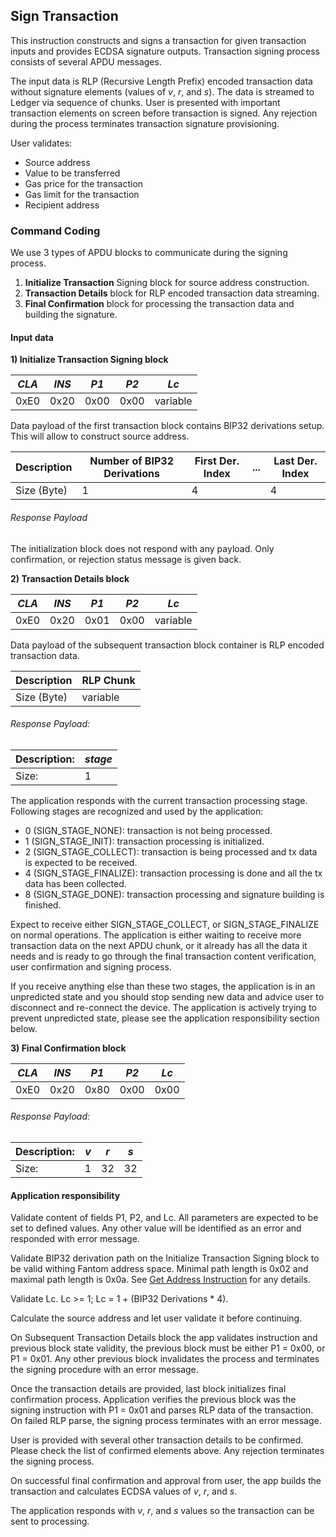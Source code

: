## Sign Transaction

This instruction constructs and signs a transaction for given transaction inputs and provides ECDSA signature outputs.
Transaction signing process consists of several APDU messages.

The input data is RLP (Recursive Length Prefix) encoded transaction data without signature elements 
(values of *v*, *r*, and *s*). The data is streamed to Ledger via sequence of chunks. User is presented
with important transaction elements on screen before transaction is signed. Any rejection during the
process terminates transaction signature provisioning.

User validates:
- Source address
- Value to be transferred
- Gas price for the transaction
- Gas limit for the transaction
- Recipient address

### Command Coding

We use 3 types of APDU blocks to communicate during the signing process.
1) **Initialize Transaction** Signing block for source address construction.
2) **Transaction Details** block for RLP encoded transaction data streaming.
3) **Final Confirmation** block for processing the transaction data and building the signature.

#### Input data

**1) Initialize Transaction Signing block**
 
| *CLA* | *INS* | *P1* | *P2* |   *Lc*   |
|-------|-------|------|------|----------|
|  0xE0 |  0x20 | 0x00 | 0x00 | variable |

Data payload of the first transaction block contains BIP32 derivations setup. This will allow to construct source
address.

| Description | Number of BIP32 Derivations | First Der. Index | ... | Last Der. Index | 
|-------------|-----------------------------|------------------|-----|-----------------|
| Size (Byte) |    1                        |        4         |     |       4         |

###### Response Payload
The initialization block does not respond with any payload. Only confirmation, or rejection status message
is given back.  

**2) Transaction Details block**

| *CLA* | *INS* | *P1* | *P2* |   *Lc*   |
|-------|-------|------|------|----------|
|  0xE0 |  0x20 | 0x01 | 0x00 | variable |

Data payload of the subsequent transaction block container is RLP encoded transaction data.

| Description |  RLP Chunk  | 
|-------------|-------------|
| Size (Byte) |   variable  |

###### Response Payload:

|Description: |  *stage*  |
|-------------|-----------|
|Size:        |     1     |

The application responds with the current transaction processing stage. Following stages
are recognized and used by the application:

  - 0 (SIGN_STAGE_NONE): transaction is not being processed.
  - 1 (SIGN_STAGE_INIT): transaction processing is initialized.
  - 2 (SIGN_STAGE_COLLECT): transaction is being processed and tx data is expected to be received.  
  - 4 (SIGN_STAGE_FINALIZE): transaction processing is done and all the tx data has been collected.
  - 8 (SIGN_STAGE_DONE): transaction processing and signature building is finished.

Expect to receive either SIGN_STAGE_COLLECT, or SIGN_STAGE_FINALIZE on normal operations. The application 
is either waiting to receive more transaction data on the next APDU chunk, or it already has all 
the data it needs and is ready to go through the final transaction content verification, user confirmation
and signing process.

If you receive anything else than these two stages, the application is in an unpredicted state 
and you should stop sending new data and advice user to disconnect and re-connect the device.
The application is actively trying to prevent unpredicted state, please see the application 
responsibility section below.  

**3) Final Confirmation block**

| *CLA* | *INS* | *P1* | *P2* | *Lc* |
|-------|-------|------|------|------|
|  0xE0 |  0x20 | 0x80 | 0x00 | 0x00 |

###### Response Payload:

|Description: |  *v*  |  *r*  |  *s*  |
|-------------|-------|-------|-------|
|Size:        |   1   |   32  |   32  |

#### Application responsibility

Validate content of fields P1, P2, and Lc. All parameters are expected
to be set to defined values. Any other value will be identified
as an error and responded with error message.

Validate BIP32 derivation path on the Initialize Transaction Signing block 
to be valid withing Fantom address space. Minimal path length is 0x02 
and maximal path length is 0x0a. See [Get Address Instruction](cmd_get_address.md) for
any details.

Validate Lc. Lc >= 1; Lc = 1 + (BIP32 Derivations * 4).
 
Calculate the source address and let user validate it before continuing.

On Subsequent Transaction Details block the app validates instruction and previous 
block state validity, the previous block must be either P1 = 0x00, or P1 = 0x01. Any other
previous block invalidates the process and terminates the signing procedure with 
an error message.

Once the transaction details are provided, last block initializes final confirmation process. 
Application verifies the previous block was the signing instruction with P1 = 0x01 and parses
RLP data of the transaction. On failed RLP parse, the signing process terminates with an error message.

User is provided with several other transaction details to be confirmed. Please check the list of confirmed elements
above. Any rejection terminates the signing process.

On successful final confirmation and approval from user, 
the app builds the transaction and calculates ECDSA values of *v*, *r*, and *s*.

The application responds with *v*, *r*, and *s* values so the transaction can be sent to processing.
